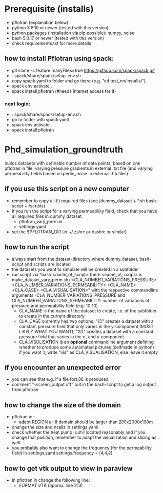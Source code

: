 # Prerequisite (installs)
- pflotran (explanation below)
- python 3.8.10 or newer (tested with this version)
- python packages (installation via pip possible): numpy, noise
- bash 5.0.17 or newer (tested with this version)
- check requirements.txt for more details

## how to install Pflotran using spack:
- git clone -c feature.manyFiles=true https://github.com/spack/spack.git
- . spack/share/spack/setup-env.sh
- copy spack.yaml to folder and go there (e.g. "cd test_nn/installs/")
- spack env activate .
- spack install pflotran (#needs internet access for it)
### next login: 
- . spack/share/spack/setup-env.sh
- go to folder with spack.yaml
- spack env activate .
- spack install pflotran

# Phd_simulation_groundtruth
builds datasets with definable number of data points; based on one pflotran.in file, varying pressure gradients in external .txt file (and varying permeability fields based on perlin_noise in external .h5 files)

## if you use this script on a new computer
- remember to copy all (!) required files (see /dummy_dataset + *.sh bash-script + /scripts)
- if you run the script for a varying permeability field, check that you have all required files in dummy_dataset:
    - pflotran_vary_perm.in
    - settings.yaml
- set the $PFLOTRAN_DIR (in ~/.zshrc or bashrc or similar)

## how to run the script
- always start from the dataset-directory where dummy_dataset, bash-script and scripts are located
- the datasets you want to simulate will be created in a subfolder
- run script via "bash <name_of_script> (here <name_of_script> is make_dataset_vary_perm.sh) <CLA_NUMBER_VARIATIONS_PRESSURE> <CLA_NUMBER_VARIATIONS_PERMEABILITY> <CLA_NAME> <CLA_CASE> <CLA_VISUALISATION>" with the respective commandline arguments
    -CLA_NUMBER_VARIATIONS_PRESSURE and CLA_NUMBER_VARIATIONS_PERMEABILITY: number of variations of pressure and permeability field (e.g. 10 10)
    - CLA_NAME is the name of the dataset to create, i.e. of the subfolder to create in the current directory
    - CLA_CASE currently has two options: "1D" creates a dataset with a constant pressure field that only varies in the y-component (MOST LIKELY WHAT YOU WANT); "2D" creates a dataset with a constant pressure field that varies in the x- and y-component
    - CLA_VISULISATION is an **optional** commandline argument defining whether to produce some automated pictures (selfmade in python) : if you want it, write "vis" as CLA_VISUALISATION, else leave it empty

## if you encounter an unexpected error
- you can see that e.g. if a file fort.86 is produced
- comment "-screen_output off" out in the bash-script to get a log output from pflotran

## how to change the size of the domain
- pflotran.in :
    - adapt REGION all if domain should be larger than 200x2000x100m
- change the size and ncells in settings.yaml
- check whether the heat pump is still located reasonably and if you change that position, remember to adapt the visualization and slicing as well
- you probably also want to change the frequency (for the permeability field) in settings.yaml settings.frequency = (4,4,2)

## how to get vtk output to view in paraview
- in pflotran.in change the following line:
    - FORMAT VTK (approx. line 213)